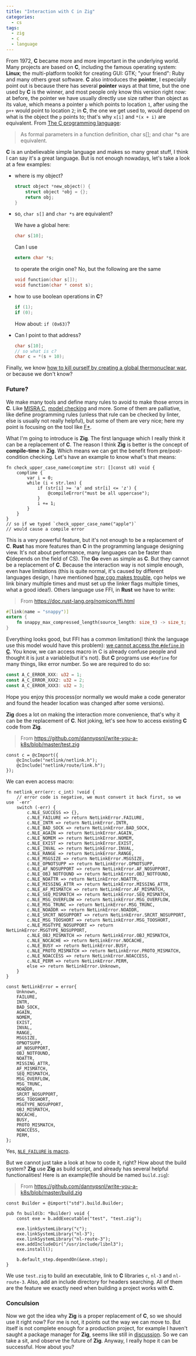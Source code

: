 ```yaml
---
title: "Interaction with C in Zig"
categories:
  - cs
tags:
  - zig
  - c
  - language
---
```


From 1972, **C** became more and more important in the underlying world. Many projects are based on **C**, including the famous operating system: **Linux**; the multi-platform toolkit for creating GUI: GTK; "your friend": Ruby and many others great software. **C** also introduces the **pointer**, I especially point out is because there has several **pointer** ways at that time, but the one used by **C** is the winner, and most people only know this version right now: at before, the pointer we have usually directly use size rather than object as its value, which means a pointer `p` which points to location `1`, after using the `p++` would point to location `2`; in **C**, the one we get used to, would depend on what is the object the `p` points to; that's why `x[i]` and `*(x + i)` are equivalent. From [The C programming language](https://en.wikipedia.org/wiki/The_C_Programming_Language):

> As formal parameters in a function definition, char s[]; and char \*s are equivalent.

**C** is an unbelievable simple language and makes so many great stuff, I think I can say it's a great language. But is not enough nowadays, let's take a look at a few examples:

- where is my object?

  ```c
  struct object *new_object() {
      struct object *obj = {};
      return obj;
  }
  ```

- so, `char s[]` and `char *s` are equivalent?

  We have a global here:

  ```c
  char s[10];
  ```

  Can I use

  ```c
  extern char *s;
  ```

  to operate the origin one? No, but the following are the same

  ```c
  void function(char s[]);
  void function(char * const s);
  ```

- how to use boolean operations in **C**?

  ```c
  if (1);
  if (0);
  ```

  How about: `if (0x63)`?

- Can I point to that address?

  ```c
  char s[10];
  // so what is c?
  char c = *(s + 10);
  ```

Finally, we know [how to kill ourself by creating a global thermonuclear war](https://www.slideshare.net/olvemaudal/insecure-coding-in-c-and-c), or because we don't know?

### Future?

We make many tools and define many rules to avoid to make those errors in **C**. Like [MISRA C](https://en.wikipedia.org/wiki/MISRA_C), [model checking](https://en.wikipedia.org/wiki/List_of_model_checking_tools) and more. Some of them are palliative, like define programming rules (unless that rule can be checked by linter, else is usually not really helpful), but some of them are very nice; here my point is focusing on the tool like [F\*](https://www.fstar-lang.org/#introduction).

What I'm going to introduce is **Zig**. The first language which I really think it can be a replacement of **C**. The reason I think **Zig** is better is the concept of **compile-time** in **Zig**. Which means we can get the benefit from pre/post-condition checking. Let's have an example to know what's that means:

```zig
fn check_upper_case_name(comptime str: []const u8) void {
    comptime {
        var i = 0;
        while (i < str.len) {
            if (str[i] >= 'a' and str[i] <= 'z') {
                @compileError("must be all uppercase");
            }
            i += 1;
        }
    }
}
// so if we typed `check_upper_case_name("apple")`
// would cause a compile error
```

This is a very powerful feature, but it's not enough to be a replacement of **C**. **Rust** has more features than **C** in the programming language designing view. It's not about performance, many languages can be faster than **C**(depends on the field of CS). The **Go** even as simple as **C**. But they cannot be a replacement of **C**. Because the interaction way is not simple enough, even have limitations (this is quite normal, it's caused by different languages design, I have mentioned [how cgo makes trouble](/blog/cs/cgo-can-be-a-trouble/),
cgo helps we link binary multiple times and must set up the linker flags multiple times, what a good idea!). Others language use FFI, in **Rust** we have to write:

> From https://doc.rust-lang.org/nomicon/ffi.html

```rust
#[link(name = "snappy")]
extern {
    fn snappy_max_compressed_length(source_length: size_t) -> size_t;
}
```

Everything looks good, but FFI has a common limitation(I think the language use this model would have this problem): [we cannot access the `#define` in **C**](https://stackoverflow.com/questions/21485655/how-do-i-use-c-preprocessor-macros-with-rusts-ffi). You know, we can access macro in C is already confuse people and thought it is just a variable(but it's not). But **C** programs use `#define` for many things, like error number. So we are required to do so:

```rust
const A_C_ERROR_XXX: u32 = 1;
const A_C_ERROR_XXX2: u32 = 2;
const A_C_ERROR_XXX3: u32 = 3;
```

Hope you enjoy this process(or normally we would make a code generator and found the header location was changed after some versions).

**Zig** does a lot on making the interaction more convenience, that's why it can be the replacement of **C**. Not joking, let's see how to access existing **C** code from **Zig**.

> From https://github.com/dannypsnl/write-you-a-k8s/blob/master/test.zig

```zig
const c = @cImport({
    @cInclude("netlink/netlink.h");
    @cInclude("netlink/route/link.h");
});
```

We can even access macro:

```zig
fn netlink_err(err: c_int) !void {
    // error code is negative, we must convert it back first, so we use `-err`
    switch (-err) {
        c.NLE_SUCCESS => {},
        c.NLE_FAILURE => return NetLinkError.FAILURE,
        c.NLE_INTR => return NetLinkError.INTR,
        c.NLE_BAD_SOCK => return NetLinkError.BAD_SOCK,
        c.NLE_AGAIN => return NetLinkError.AGAIN,
        c.NLE_NOMEM => return NetLinkError.NOMEM,
        c.NLE_EXIST => return NetLinkError.EXIST,
        c.NLE_INVAL => return NetLinkError.INVAL,
        c.NLE_RANGE => return NetLinkError.RANGE,
        c.NLE_MSGSIZE => return NetLinkError.MSGSIZE,
        c.NLE_OPNOTSUPP => return NetLinkError.OPNOTSUPP,
        c.NLE_AF_NOSUPPORT => return NetLinkError.AF_NOSUPPORT,
        c.NLE_OBJ_NOTFOUND => return NetLinkError.OBJ_NOTFOUND,
        c.NLE_NOATTR => return NetLinkError.NOATTR,
        c.NLE_MISSING_ATTR => return NetLinkError.MISSING_ATTR,
        c.NLE_AF_MISMATCH => return NetLinkError.AF_MISMATCH,
        c.NLE_SEQ_MISMATCH => return NetLinkError.SEQ_MISMATCH,
        c.NLE_MSG_OVERFLOW => return NetLinkError.MSG_OVERFLOW,
        c.NLE_MSG_TRUNC => return NetLinkError.MSG_TRUNC,
        c.NLE_NOADDR => return NetLinkError.NOADDR,
        c.NLE_SRCRT_NOSUPPORT => return NetLinkError.SRCRT_NOSUPPORT,
        c.NLE_MSG_TOOSHORT => return NetLinkError.MSG_TOOSHORT,
        c.NLE_MSGTYPE_NOSUPPORT => return NetLinkError.MSGTYPE_NOSUPPORT,
        c.NLE_OBJ_MISMATCH => return NetLinkError.OBJ_MISMATCH,
        c.NLE_NOCACHE => return NetLinkError.NOCACHE,
        c.NLE_BUSY => return NetLinkError.BUSY,
        c.NLE_PROTO_MISMATCH => return NetLinkError.PROTO_MISMATCH,
        c.NLE_NOACCESS => return NetLinkError.NOACCESS,
        c.NLE_PERM => return NetLinkError.PERM,
        else => return NetLinkError.Unknown,
    }
}

const NetLinkError = error{
    Unknown,
    FAILURE,
    INTR,
    BAD_SOCK,
    AGAIN,
    NOMEM,
    EXIST,
    INVAL,
    RANGE,
    MSGSIZE,
    OPNOTSUPP,
    AF_NOSUPPORT,
    OBJ_NOTFOUND,
    NOATTR,
    MISSING_ATTR,
    AF_MISMATCH,
    SEQ_MISMATCH,
    MSG_OVERFLOW,
    MSG_TRUNC,
    NOADDR,
    SRCRT_NOSUPPORT,
    MSG_TOOSHORT,
    MSGTYPE_NOSUPPORT,
    OBJ_MISMATCH,
    NOCACHE,
    BUSY,
    PROTO_MISMATCH,
    NOACCESS,
    PERM,
};
```

Yes, [`NLE_FAILURE` is macro](http://charette.no-ip.com:81/programming/doxygen/netfilter/errno_8h.html).

But we cannot just take a look at how to code it, right? How about the build system? **Zig** use **Zig** as build script, and already has several helpful functionalities! Here is an example(file should be named `build.zig`):

> From https://github.com/dannypsnl/write-you-a-k8s/blob/master/build.zig

```zig
const Builder = @import("std").build.Builder;

pub fn build(b: *Builder) void {
    const exe = b.addExecutable("test", "test.zig");

    exe.linkSystemLibrary("c");
    exe.linkSystemLibrary("nl-3");
    exe.linkSystemLibrary("nl-route-3");
    exe.addIncludeDir("/usr/include/libnl3");
    exe.install();

    b.default_step.dependOn(&exe.step);
}
```

We use `test.zig` to build an executable, link to **C** libraries `c`, `nl-3` and `nl-route-3`. Also, add an include directory for headers searching. All of them are the feature we exactly need when building a project works with **C**.

### Conculsion

Now we got the idea why **Zig** is a proper replacement of **C**, so we should use it right now? For me is not, it points out the way we can move to. But itself is not complete enough for a production project, for example I haven't saught a package manager for **Zig**, seems like still in [discussion](https://github.com/ziglang/zig/issues/943). So we can take a sit, and observe the future of **Zig**. Anyway, I really hope it can be successful. How about you?
